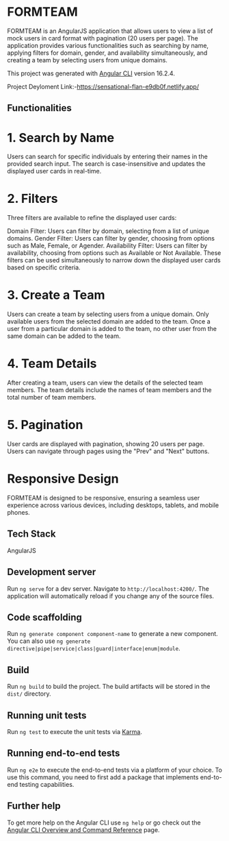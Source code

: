 # FORMTEAM

FORMTEAM is an AngularJS application that allows users to view a list of mock users in card format with pagination (20 users per page). The application provides various functionalities such as searching by name, applying filters for domain, gender, and availability simultaneously, and creating a team by selecting users from unique domains.


This project was generated with [Angular CLI](https://github.com/angular/angular-cli) version 16.2.4.

Project Deyloment Link:-https://sensational-flan-e9db0f.netlify.app/




## Functionalities

# 1. Search by Name
Users can search for specific individuals by entering their names in the provided search input. The search is case-insensitive and updates the displayed user cards in real-time.

# 2. Filters
Three filters are available to refine the displayed user cards:

Domain Filter: Users can filter by domain, selecting from a list of unique domains.
Gender Filter: Users can filter by gender, choosing from options such as Male, Female, or Agender.
Availability Filter: Users can filter by availability, choosing from options such as Available or Not Available.
These filters can be used simultaneously to narrow down the displayed user cards based on specific criteria.

# 3. Create a Team
Users can create a team by selecting users from a unique domain. Only available users from the selected domain are added to the team. Once a user from a particular domain is added to the team, no other user from the same domain can be added to the team.

# 4. Team Details
After creating a team, users can view the details of the selected team members. The team details include the names of team members and the total number of team members.

# 5. Pagination
User cards are displayed with pagination, showing 20 users per page. Users can navigate through pages using the "Prev" and "Next" buttons.

# Responsive Design
FORMTEAM is designed to be responsive, ensuring a seamless user experience across various devices, including desktops, tablets, and mobile phones.

## Tech Stack
AngularJS


## Development server

Run `ng serve` for a dev server. Navigate to `http://localhost:4200/`. The application will automatically reload if you change any of the source files.

## Code scaffolding

Run `ng generate component component-name` to generate a new component. You can also use `ng generate directive|pipe|service|class|guard|interface|enum|module`.

## Build

Run `ng build` to build the project. The build artifacts will be stored in the `dist/` directory.

## Running unit tests

Run `ng test` to execute the unit tests via [Karma](https://karma-runner.github.io).

## Running end-to-end tests

Run `ng e2e` to execute the end-to-end tests via a platform of your choice. To use this command, you need to first add a package that implements end-to-end testing capabilities.

## Further help

To get more help on the Angular CLI use `ng help` or go check out the [Angular CLI Overview and Command Reference](https://angular.io/cli) page.
